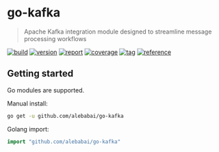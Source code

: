 # go-kafka

> Apache Kafka integration module designed to streamline message processing workflows

[![build](https://img.shields.io/github/actions/workflow/status/alebabai/go-kafka/ci.yml)](https://github.com/alebabai/go-kafka/actions?query=workflow%3ACI)
[![version](https://img.shields.io/github/go-mod/go-version/alebabai/go-kafka)](https://go.dev/)
[![report](https://goreportcard.com/badge/github.com/alebabai/go-kafka)](https://goreportcard.com/report/github.com/alebabai/go-kafka)
[![coverage](https://img.shields.io/codecov/c/github/alebabai/go-kafka)](https://codecov.io/github/alebabai/go-kafka)
[![tag](https://img.shields.io/github/tag/alebabai/go-kafka.svg)](https://github.com/alebabai/go-kafka/tags)
[![reference](https://pkg.go.dev/badge/github.com/alebabai/go-kafka.svg)](https://pkg.go.dev/github.com/alebabai/go-kafka)

## Getting started

Go modules are supported.  

Manual install:

```bash
go get -u github.com/alebabai/go-kafka
```

Golang import:

```go
import "github.com/alebabai/go-kafka"
